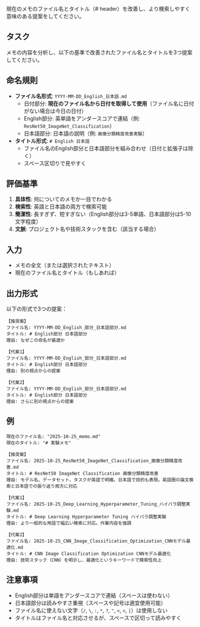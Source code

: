 現在のメモのファイル名とタイトル（# header）を改善し、より検索しやすく意味のある提案をしてください。

## タスク
メモの内容を分析し、以下の基準で改善されたファイル名とタイトルを3つ提案してください。

## 命名規則
- **ファイル名形式**: `YYYY-MM-DD_English_日本語.md`
  - 日付部分: **現在のファイル名から日付を取得して使用**（ファイル名に日付がない場合は今日の日付）
  - English部分: 英単語をアンダースコアで連結（例: `ResNet50_ImageNet_Classification`）
  - 日本語部分: 日本語の説明（例: `画像分類精度改善実験`）
- **タイトル形式**: `# English 日本語`
  - ファイル名のEnglish部分と日本語部分を組み合わせ（日付と拡張子は除く）
  - スペース区切りで見やすく

## 評価基準
1. **具体性**: 何についてのメモか一目でわかる
2. **検索性**: 英語と日本語の両方で検索可能
3. **簡潔性**: 長すぎず、短すぎない（English部分は3-5単語、日本語部分は5-10文字程度）
4. **文脈**: プロジェクト名や技術スタックを含む（該当する場合）

## 入力
- メモの全文（または選択されたテキスト）
- 現在のファイル名とタイトル（もしあれば）

## 出力形式
以下の形式で3つの提案：

```
【推奨案】
ファイル名: YYYY-MM-DD_English_部分_日本語部分.md
タイトル: # English部分 日本語部分
理由: なぜこの命名が最適か

【代案1】
ファイル名: YYYY-MM-DD_English_部分_日本語部分.md
タイトル: # English部分 日本語部分
理由: 別の視点からの提案

【代案2】
ファイル名: YYYY-MM-DD_English_部分_日本語部分.md
タイトル: # English部分 日本語部分
理由: さらに別の視点からの提案
```

## 例
```
現在のファイル名: "2025-10-25_memo.md"
現在のタイトル: "# 実験メモ"

【推奨案】
ファイル名: 2025-10-25_ResNet50_ImageNet_Classification_画像分類精度改善.md
タイトル: # ResNet50 ImageNet Classification 画像分類精度改善
理由: モデル名、データセット、タスクが英語で明確。日本語で目的も表現。英語圏の論文検索と日本語での振り返り両方に対応

【代案1】
ファイル名: 2025-10-25_Deep_Learning_Hyperparameter_Tuning_ハイパラ調整実験.md
タイトル: # Deep Learning Hyperparameter Tuning ハイパラ調整実験
理由: より一般的な用語で幅広い検索に対応。作業内容を強調

【代案2】
ファイル名: 2025-10-25_CNN_Image_Classification_Optimization_CNNモデル最適化.md
タイトル: # CNN Image Classification Optimization CNNモデル最適化
理由: 技術スタック（CNN）を明示し、最適化というキーワードで検索性向上
```

## 注意事項
- English部分は単語をアンダースコアで連結（スペースは使わない）
- 日本語部分は読みやすさ重視（スペースや記号は適宜使用可能）
- ファイル名に使えない文字（`/`, `\`, `:`, `*`, `?`, `"`, `<`, `>`, `|`）は使用しない
- タイトルはファイル名と対応させるが、スペースで区切って読みやすく
